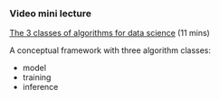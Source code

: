### Video mini lecture

[The 3 classes of algorithms for data science](https://www.dropbox.com/s/al7kmi9pv0xp0e8/02_vid2_algorithms4ds.mp4?dl=0) (11 mins)

A conceptual framework with three algorithm classes:
* model
* training
* inference

